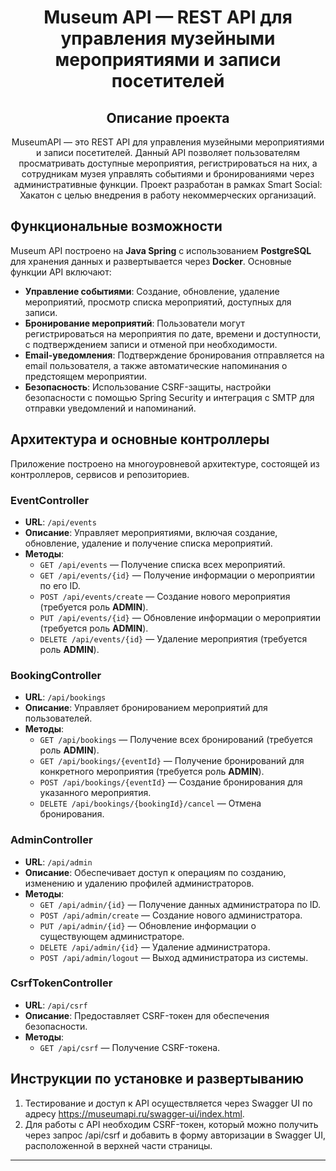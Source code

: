 <div align="center">
  <h1>
    Museum API — REST API для управления музейными мероприятиями и записи посетителей
  </h1>
  <h2>
    Описание проекта
  </h2>
  <p>
    MuseumAPI — это REST API для управления музейными мероприятиями и записи посетителей. Данный API позволяет пользователям 
просматривать доступные мероприятия, регистрироваться на них, а сотрудникам музея управлять событиями и бронированиями через 
административные функции. Проект разработан в рамках Smart Social: Хакатон с целью внедрения в работу некоммерческих организаций.
  </p>
</div>

## Функциональные возможности

Museum API построено на **Java Spring** с использованием **PostgreSQL** для хранения данных и развертывается через **Docker**. Основные функции API включают:

- **Управление событиями**: Создание, обновление, удаление мероприятий, просмотр списка мероприятий, доступных для записи.
- **Бронирование мероприятий**: Пользователи могут регистрироваться на мероприятия по дате, времени и доступности, с подтверждением записи и отменой при необходимости.
- **Email-уведомления**: Подтверждение бронирования отправляется на email пользователя, а также автоматические напоминания о предстоящем мероприятии.
- **Безопасность**: Использование CSRF-защиты, настройки безопасности с помощью Spring Security и интеграция с SMTP для отправки уведомлений и напоминаний.

## Архитектура и основные контроллеры

Приложение построено на многоуровневой архитектуре, состоящей из контроллеров, сервисов и репозиториев.

### EventController

- **URL**: `/api/events`
- **Описание**: Управляет мероприятиями, включая создание, обновление, удаление и получение списка мероприятий.
- **Методы**:
    - `GET /api/events` — Получение списка всех мероприятий.
    - `GET /api/events/{id}` — Получение информации о мероприятии по его ID.
    - `POST /api/events/create` — Создание нового мероприятия (требуется роль **ADMIN**).
    - `PUT /api/events/{id}` — Обновление информации о мероприятии (требуется роль **ADMIN**).
    - `DELETE /api/events/{id}` — Удаление мероприятия (требуется роль **ADMIN**).

### BookingController

- **URL**: `/api/bookings`
- **Описание**: Управляет бронированием мероприятий для пользователей.
- **Методы**:
    - `GET /api/bookings` — Получение всех бронирований (требуется роль **ADMIN**).
    - `GET /api/bookings/{eventId}` — Получение бронирований для конкретного мероприятия (требуется роль **ADMIN**).
    - `POST /api/bookings/{eventId}` — Создание бронирования для указанного мероприятия.
    - `DELETE /api/bookings/{bookingId}/cancel` — Отмена бронирования.

### AdminController

- **URL**: `/api/admin`
- **Описание**: Обеспечивает доступ к операциям по созданию, изменению и удалению профилей администраторов.
- **Методы**:
    - `GET /api/admin/{id}` — Получение данных администратора по ID.
    - `POST /api/admin/create` — Создание нового администратора.
    - `PUT /api/admin/{id}` — Обновление информации о существующем администраторе.
    - `DELETE /api/admin/{id}` — Удаление администратора.
    - `POST /api/admin/logout` — Выход администратора из системы.

### CsrfTokenController

- **URL**: `/api/csrf`
- **Описание**: Предоставляет CSRF-токен для обеспечения безопасности.
- **Методы**:
    - `GET /api/csrf` — Получение CSRF-токена.

## Инструкции по установке и развертыванию

1. Тестирование и доступ к API осуществляется через Swagger UI по адресу <https://museumapi.ru/swagger-ui/index.html>.
2. Для работы с API необходим CSRF-токен, который можно получить через запрос /api/csrf и добавить в форму
авторизации в Swagger UI, расположенной в верхней части страницы.

***
